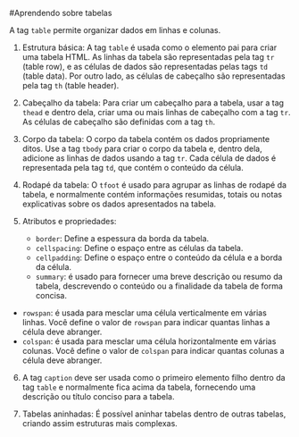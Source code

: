 #Aprendendo sobre tabelas

A tag `table` permite organizar dados em linhas e colunas.

1. Estrutura básica: 
	A tag `table` é usada como o elemento pai para criar uma tabela HTML. As linhas da tabela são representadas pela tag `tr` (table row), e as células de dados são representadas pelas tags `td` (table data). Por outro lado, as células de cabeçalho são representadas pela tag `th` (table header).

2. Cabeçalho da tabela:
	Para criar um cabeçalho para a tabela, usar a tag `thead` e dentro dela, criar uma ou mais linhas de cabeçalho com a tag `tr`. As células de cabeçalho são definidas com a tag `th`.

3. Corpo da tabela:
	O corpo da tabela contém os dados propriamente ditos. Use a tag `tbody` para criar o corpo da tabela e, dentro dela, adicione as linhas de dados usando a tag `tr`. Cada célula de dados é representada pela tag `td`, que contém o conteúdo da célula.

4. Rodapé da tabela:
	O `tfoot` é usado para agrupar as linhas de rodapé da tabela, e normalmente contém informações resumidas, totais ou notas explicativas sobre os dados apresentados na tabela.

5. Atributos e propriedades:
	* `border`: Define a espessura da borda da tabela.
	* `cellspacing`: Define o espaço entre as células da 		tabela.
	* `cellpadding`: Define o espaço entre o conteúdo da 		célula e a borda da célula.
	* `summary`: é usado para fornecer uma breve descrição 		ou resumo da tabela, descrevendo o conteúdo ou 		a finalidade da tabela de forma concisa.
  * `rowspan`: é usada para mesclar uma célula verticalmente em várias linhas. Você define o valor de `rowspan` para indicar quantas linhas a célula deve abranger.
  * `colspan`: é usada para mesclar uma célula horizontalmente em várias colunas. Você define o valor de `colspan` para indicar quantas colunas a célula deve abranger.

6. A tag `caption` deve ser usada como o primeiro elemento filho dentro da tag `table` e normalmente fica acima da tabela, fornecendo uma descrição ou título conciso para a tabela.

7. Tabelas aninhadas:
	É possível aninhar tabelas dentro de outras tabelas, criando assim estruturas mais complexas.
